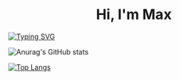 <h1 align="center">Hi, I'm Max</h1>
<a href="https://git.io/typing-svg"><img src="https://readme-typing-svg.herokuapp.com
  font=Gloria+Hallelujah&pause=1000&color=1F6FEB&background=0674FF00&random=false&width=435&lines=I’m+currently+learning+the+CSharp" alt="Typing SVG" /></a>

![Anurag's GitHub stats](https://github-readme-stats.vercel.app/api?username=MaxMuha&show_icons=true&bg_color=00000000)

[![Top Langs](https://github-readme-stats.vercel.app/api/top-langs/?username=MaxMuha&layout=compact&theme=dark)](https://github.com/anuraghazra/github-readme-stats)

<!--
**MaxMuha/MaxMuha** is a ✨ _special_ ✨ repository because its `README.md` (this file) appears on your GitHub profile.

Here are some ideas to get you started:

- 🔭 I’m currently working on ...
- 🌱 I’m currently learning ...
- 👯 I’m looking to collaborate on ...
- 🤔 I’m looking for help with ...
- 💬 Ask me about ...
- 📫 How to reach me: ...
- 😄 Pronouns: ...
- ⚡ Fun fact: ...
-->

